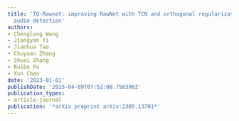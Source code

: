 ```yaml
---
title: 'TO-Rawnet: improving RawNet with TCN and orthogonal regularization for fake
  audio detection'
authors:
- Chenglong Wang
- Jiangyan Yi
- Jianhua Tao
- Chuyuan Zhang
- Shuai Zhang
- Ruibo Fu
- Xun Chen
date: '2023-01-01'
publishDate: '2025-04-09T07:52:08.758396Z'
publication_types:
- article-journal
publication: '*arXiv preprint arXiv:2305.13701*'
---
```

